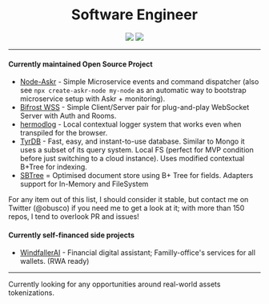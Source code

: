 <h1 align="center">Software Engineer</h1>

<p align="center">
    <img src="https://github-readme-stats.vercel.app/api?username=alex-werner&show_icons=true&count_private=true&theme=highcontrast&hide_border=true&bg_color=00000000&text_color=adbac7&title_color=adbac7&icon_color=fa8b00"/>
    <img src="https://github-readme-stats.vercel.app/api/top-langs/?username=alex-werner&hide_border=true&bg_color=00000000&langs_count=12&hide=less,css,scss,html,M4,Perl,Objective-C&hide_title=true&text_color=adbac7&title_color=adbac7&layout=compact"/>
</p>

---

#### Currently maintained Open Source Project

- [Node-Askr](https://github.com/Alex-Werner/node-askr) - Simple Microservice events and command dispatcher (also see `npx create-askr-node my-node` as an automatic way to bootstrap microservice setup with Askr + monitoring).
- [Bifrost WSS](https://github.com/Alex-Werner/bifrost-wss) - Simple Client/Server pair for plug-and-play WebSocket Server with Auth and Rooms.
- [hermodlog](https://github.com/Alex-Werner/hermodlog) - Local contextual logger system that works even when transpiled for the browser.
- [TyrDB](https://github.com/Alex-Werner/tyrdb) - Fast, easy, and instant-to-use database. Similar to Mongo it uses a subset of its query system. Local FS (perfect for MVP condition before just switching to a cloud instance). Uses modified contextual B+Tree for indexing.
- [SBTree](https://github.com/Alex-Werner/sbtree) = Optimised document store using B+ Tree for fields. Adapters support for In-Memory and FileSystem

For any item out of this list, I should consider it stable, but contact me on Twitter (@obusco) if you need me to get a look at it; with more than 150 repos, I tend to overlook PR and issues! 

#### Currently self-financed side projects

- [WindfallerAI](https://github.com/WindfallerAI) - Financial digital assistant; Familly-office's services for all wallets. (RWA ready)
  
--- 

Currently looking for any opportunities around real-world assets tokenizations.
